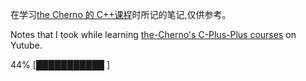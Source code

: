 在学习[the Cherno 的 C++课程](https://www.youtube.com/watch?v=18c3MTX0PK0&t=26s)时所记的笔记,仅供参考。

Notes that I took while learning [the-Cherno's C-Plus-Plus courses](https://www.youtube.com/watch?v=18c3MTX0PK0&t=26s) on Yutube.

44% [███████████ ]

